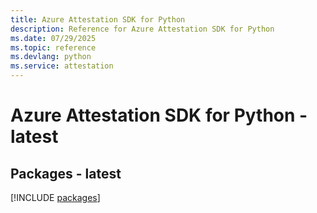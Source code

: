 ```yaml
---
title: Azure Attestation SDK for Python
description: Reference for Azure Attestation SDK for Python
ms.date: 07/29/2025
ms.topic: reference
ms.devlang: python
ms.service: attestation
---
```

# Azure Attestation SDK for Python - latest
## Packages - latest
[!INCLUDE [packages](attestation-index.md)]
